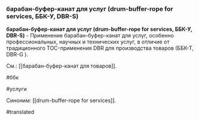 ### барабан-буфер-канат для услуг (drum-buffer-rope for services, ББК-У, DBR-S)

**барабан-буфер-канат для услуг (drum-buffer-rope for services, ББК-У, DBR-S)** - Применение барабан-буфер-канат для услуг, особенно профессиональных, научных и технических услуг, в отличие от традиционного TOC-применения DBR для производства товаров (ББК-Т, DBR-G ).

См.: [[барабан-буфер-канат для товаров]].

#ббк

#услуги

Синоним: [[drum-buffer-rope for services]].

#translated
